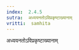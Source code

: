 ```yaml
---
index:  2.4.5
sutra:  अध्ययनतोऽविप्रकृष्टाख्यानाम्
vritti:  samhita 
---
```


अध्ययनतोऽविप्रकृष्टाख्यानाम्

